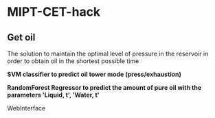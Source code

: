 # MIPT-CET-hack

## Get oil

The solution to maintain the optimal level of pressure in the reservoir in order to obtain oil in the shortest possible time

__SVM classifier to predict oil tower mode (press/exhaustion)__

__RandomForest Regressor to predict the amount of pure oil with the parameters 'Liquid, t', 'Water, t'__

WebInterface 
